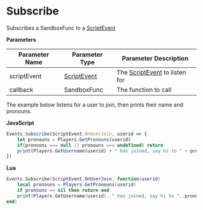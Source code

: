 # Subscribe

Subscribes a SandboxFunc to a [ScriptEvent](./../scriptevent/index.md)

**Parameters**

Parameter Name | Parameter Type | Parameter Description
--- | --- | ---
scriptEvent | [ScriptEvent](./../scriptevent/index.md) | The [ScriptEvent](./../scriptevent/index.md) to listen for
callback | SandboxFunc | The function to call

The example below listens for a user to join, then prints their name and pronouns.

**JavaScript**
```js
Events.Subscribe(ScriptEvent.OnUserJoin, userid => {
    let pronouns = Players.GetPronouns(userid)
    if(pronouns === null || pronouns === undefined) return
    print(Players.GetUsername(userid) + " has joined, say hi to " + pronouns.AccusativeCase "!")
})
```

**Lua**
```lua
Events.Subscribe(ScriptEvent.OnUserJoin, function(userid)
    local pronouns = Players.GetPronouns(userid)
    if pronouns == nil then return end
    print(Players.GetUsername(userid).." has joined, say hi to "..pronouns.AccusativeCase "!")
end)
```